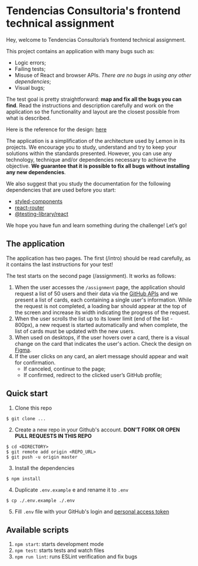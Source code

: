 # Tendencias Consultoria's frontend technical assignment

Hey, welcome to Tendencias Consultoria’s frontend technical assignment.

This project contains an application with many bugs such as:

- Logic errors;
- Failing tests;
- Misuse of React and browser APIs. _There are no bugs in using any other dependencies_;
- Visual bugs;

The test goal is pretty straightforward: **map and fix all the bugs you can find**. Read the instructions and description carefully and work on the application so the functionality and layout are the closest possible from what is described.

Here is the reference for the design: [here](https://www.figma.com/file/TrRVf9BS7FxY9xkUje3wvn/Tend%C3%AAncias---Frontend-Recruitment-Assignment?type=design&node-id=0%3A1&mode=dev)

The application is a simplification of the architecture used by Lemon in its projects. We encourage you to study, understand and try to keep your solutions within the standards presented. However, you can use any technology, technique and/or dependencies necessary to achieve the objective. **We guarantee that it is possible to fix all bugs without installing any new dependencies**.

We also suggest that you study the documentation for the following dependencies that are used before you start:

- [styled-components](https://styled-components.com/)
- [react-router](https://reactrouter.com/)
- [@testing-library/react](https://testing-library.com/docs/react-testing-library/intro)

We hope you have fun and learn something during the challenge! Let’s go!

## The application

The application has two pages. The first (/intro) should be read carefully, as it contains the last instructions for your test!

The test starts on the second page (/assignment). It works as follows:

1. When the user accesses the `/assignment` page, the application should request a list of 50 users and their data via the [GitHub APIs](https://docs.github.com/en/rest) and we present a list of cards, each containing a single user's information. While the request is not completed, a loading bar should appear at the top of the screen and increase its width indicating the progress of the request.
2. When the user scrolls the list up to its lower limit (end of the list - 800px), a new request is started automatically and when complete, the list of cards must be updated with the new users.
3. When used on desktops, if the user hovers over a card, there is a visual change on the card that indicates the user's action. Check the design on [Figma](https://www.figma.com/file/TrRVf9BS7FxY9xkUje3wvn/Tend%C3%AAncias---Frontend-Recruitment-Assignment?type=design&node-id=0%3A1&mode=dev).
4. If the user clicks on any card, an alert message should appear and wait for confirmation.
   - If canceled, continue to the page;
   - If confirmed, redirect to the clicked user’s GitHub profile;

## Quick start

1. Clone this repo

```
$ git clone ...
```

2. Create a new repo in your Github's account. **DON'T FORK OR OPEN PULL REQUESTS IN THIS REPO**

```
$ cd <DIRECTORY>
$ git remote add origin <REPO_URL>
$ git push -u origin master
```

3. Install the dependencies

```
$ npm install
```

4. Duplicate `.env.example` e and rename it to `.env`

```
$ cp ./.env.example ./.env
```

5. Fill `.env` file with your GitHub's login and [personal access token](https://github.com/settings/tokens)

## Available scripts

1. `npm start`: starts development mode
2. `npm test`: starts tests and watch files
3. `npm run lint`: runs ESLint verification and fix bugs